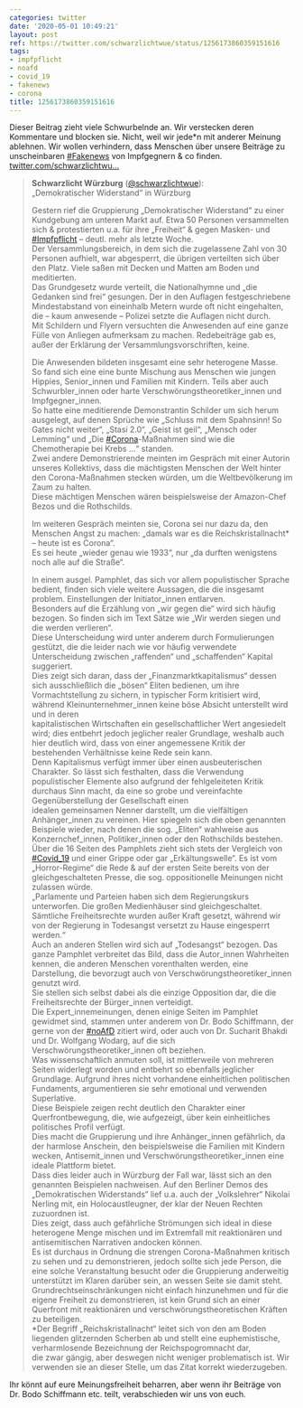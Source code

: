 ```yaml
---
categories: twitter
date: '2020-05-01 10:49:21'
layout: post
ref: https://twitter.com/schwarzlichtwue/status/1256173860359151616
tags:
- impfpflicht
- noafd
- covid_19
- fakenews
- corona
title: 1256173860359151616
---
```

Dieser Beitrag zieht viele Schwurbelnde an. Wir verstecken deren Kommentare und blocken sie. Nicht, weil wir jede\*n mit anderer Meinung ablehnen. Wir wollen verhindern, dass Menschen über unsere Beiträge zu unscheinbaren [#Fakenews](/t/fakenews) von Impfgegnern &amp; co finden. [twitter.com/schwarzlichtwu…](https://twitter.com/schwarzlichtwue/status/1254451036556754945)
> <b>Schwarzlicht Würzburg</b> ([@schwarzlichtwue](https://twitter.com/schwarzlichtwue)):  
>„Demokratischer Widerstand“ in Würzburg  
>  
>  
>  
>Gestern rief die Gruppierung „Demokratischer Widerstand“ zu einer Kundgebung am unteren Markt auf. Etwa 50 Personen versammelten sich &amp; protestierten u.a. für ihre „Freiheit“ &amp; gegen Masken- und [#Impfpflicht](/t/impfpflicht) – deutl. mehr als letzte Woche.   
>Der Versammlungsbereich, in dem sich die zugelassene Zahl von 30 Personen aufhielt, war abgesperrt, die übrigen verteilten sich über den Platz. Viele saßen mit Decken und Matten am Boden und meditierten.   
>Das Grundgesetz wurde verteilt, die Nationalhymne und „die Gedanken sind frei“ gesungen. Der in den Auflagen festgeschriebene Mindestabstand von eineinhalb Metern wurde oft nicht eingehalten, die – kaum anwesende – Polizei setzte die Auflagen nicht durch.   
>Mit Schildern und Flyern versuchten die Anwesenden auf eine ganze Fülle von Anliegen aufmerksam zu machen. Redebeiträge gab es, außer der Erklärung der Versammlungsvorschriften, keine.  
>  
>   
>  
>Die Anwesenden bildeten insgesamt eine sehr heterogene Masse.   
>So fand sich eine eine bunte Mischung aus Menschen wie jungen Hippies, Senior_innen und Familien mit Kindern. Teils aber auch Schwurbler_innen oder harte Verschwörungstheoretiker_innen und Impfgegner_innen.   
>So hatte eine meditierende Demonstrantin Schilder um sich herum ausgelegt, auf denen Sprüche wie „Schluss mit dem Spahnsinn! So Gates nicht weiter“, „Stasi 2.0“, „Geist ist geil“, „Mensch oder Lemming“ und „Die [#Corona](/t/corona)-Maßnahmen sind wie die Chemotherapie bei Krebs ...“ standen.   
>Zwei andere Demonstrierende meinten im Gespräch mit einer Autorin unseres Kollektivs, dass die mächtigsten Menschen der Welt hinter den Corona-Maßnahmen stecken würden, um die Weltbevölkerung im Zaum zu halten.   
>Diese mächtigen Menschen wären beispielsweise der Amazon-Chef Bezos und die Rothschilds.   
>  
>Im weiteren Gespräch meinten sie, Corona sei nur dazu da, den Menschen Angst zu machen: „damals war es die Reichskristallnacht\* – heute ist es Corona“.  
>Es sei heute „wieder genau wie 1933“, nur „da durften wenigstens noch alle auf die Straße“.   
>  
>  
>  
>In einem ausgel. Pamphlet, das sich vor allem populistischer Sprache bedient, finden sich viele weitere Aussagen, die die insgesamt problem. Einstellungen der Initiator_innen entlarven.   
>Besonders auf die Erzählung von „wir gegen die“ wird sich häufig bezogen. So finden sich im Text Sätze wie „Wir werden siegen und die werden verlieren“.  
>Diese Unterscheidung wird unter anderem durch Formulierungen gestützt, die die leider nach wie vor häufig verwendete Unterscheidung zwischen „raffenden“ und „schaffenden“ Kapital suggeriert.  
>Dies zeigt sich daran, dass der „Finanzmarktkapitalismus“ dessen sich ausschließlich die „bösen“ Eliten bedienen, um ihre Vormachtstellung zu sichern, in typischer Form kritisiert wird, während  Kleinunternehmer_innen keine böse Absicht unterstellt wird und in deren   
> kapitalistischen Wirtschaften ein gesellschaftlicher Wert angesiedelt wird; dies entbehrt jedoch jeglicher realer Grundlage, weshalb auch hier deutlich wird, dass von einer angemessene Kritik der bestehenden Verhältnisse keine Rede sein kann.  
>Denn Kapitalismus verfügt immer über einen ausbeuterischen Charakter. So lässt sich festhalten, dass die Verwendung populistischer Elemente also aufgrund der fehlgeleiteten Kritik durchaus Sinn macht, da eine so grobe und vereinfachte Gegenüberstellung der Gesellschaft einen   
> idealen gemeinsamen Nenner darstellt, um die vielfältigen Anhänger_innen zu vereinen. Hier spiegeln sich die oben genannten Beispiele wieder, nach denen die sog. „Eliten“ wahlweise aus Konzernchef_innen, Politiker_innen oder den Rothschilds bestehen.  
>Über die 16 Seiten des Pamphlets zieht sich stets der Vergleich von [#Covid_19](/t/covid_19) und einer Grippe oder gar „Erkältungswelle“. Es ist vom „Horror-Regime“ die Rede &amp; auf der ersten Seite bereits von der gleichgeschalteten Presse, die sog. oppositionelle Meinungen nicht zulassen würde.  
>„Parlamente und Parteien haben sich dem Regierungskurs unterworfen. Die großen Medienhäuser sind gleichgeschaltet. Sämtliche Freiheitsrechte wurden außer Kraft gesetzt, während wir von der Regierung in Todesangst versetzt zu Hause eingesperrt werden.“  
>Auch an anderen Stellen wird sich auf „Todesangst“ bezogen. Das ganze Pamphlet verbreitet das Bild, dass die Autor_innen Wahrheiten kennen, die anderen Menschen vorenthalten werden, eine Darstellung, die bevorzugt auch von Verschwörungstheoretiker_innen genutzt wird.  
>Sie stellen sich selbst dabei als die einzige Opposition dar, die die Freiheitsrechte der Bürger_innen verteidigt.  
>Die Expert_innemeinungen, denen einige Seiten im Pamphlet gewidmet sind, stammen unter anderem von Dr. Bodo Schiffmann, der gerne von der [#noAfD](/t/noafd) zitiert wird, oder auch von Dr. Sucharit Bhakdi und Dr. Wolfgang Wodarg, auf die sich Verschwörungstheoretiker_innen oft beziehen.  
>Was wissenschaftlich anmuten soll, ist mittlerweile von mehreren Seiten widerlegt worden und entbehrt so ebenfalls jeglicher Grundlage. Aufgrund ihres nicht vorhandene einheitlichen politischen Fundaments, argumentieren sie sehr emotional und verwenden Superlative.  
>Diese Beispiele zeigen recht deutlich den Charakter einer Querfrontbewegung, die, wie aufgezeigt, über kein einheitliches politisches Profil verfügt.  
>Dies macht die Gruppierung und ihre Anhänger_innen gefährlich, da der harmlose Anschein, den beispielsweise die Familien mit Kindern wecken, Antisemit_innen und Verschwörungstheoretiker_innen eine ideale Plattform bietet.  
>Dass dies leider auch in Würzburg der Fall war, lässt sich an den genannten Beispielen nachweisen. Auf den Berliner Demos des „Demokratischen Widerstands“ lief u.a. auch der „Volkslehrer“ Nikolai Nerling mit, ein Holocaustleugner, der klar der Neuen Rechten zuzuordnen ist.  
>Dies zeigt, dass auch gefährliche Strömungen sich ideal in diese heterogene Menge mischen und im Extremfall mit reaktionären und antisemitischen Narrativen andocken können.  
>Es ist durchaus in Ordnung die strengen Corona-Maßnahmen kritisch zu sehen und zu demonstrieren, jedoch sollte sich jede Person, die eine solche Veranstaltung besucht oder die Gruppierung anderweitig unterstützt im Klaren darüber sein, an wessen Seite sie damit steht.  
>Grundrechtseinschränkungen nicht einfach hinzunehmen und für die eigene Freiheit zu demonstrieren, ist kein Grund sich an einer Querfront mit reaktionären und verschwörungstheoretischen Kräften zu beteiligen.  
>\*Der Begriff „Reichskristallnacht“ leitet sich von den am Boden liegenden glitzernden Scherben ab und stellt eine euphemistische, verharmlosende Bezeichnung der Reichspogromnacht dar,   
> die zwar gängig, aber deswegen nicht weniger problematisch ist. Wir verwenden sie an dieser Stelle, um das Zitat korrekt wiederzugeben.  


Ihr könnt auf eure Meinungsfreiheit beharren, aber wenn ihr Beiträge von Dr. Bodo Schiffmann etc. teilt, verabschieden wir uns von euch.